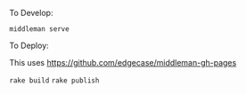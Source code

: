 To Develop:

`middleman serve`

To Deploy:

This uses https://github.com/edgecase/middleman-gh-pages

`rake build`
`rake publish`
